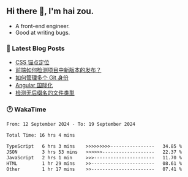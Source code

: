 ## Hi there 👋, I'm hai zou.

- A front-end engineer.
- Good at writing bugs.

### 📖 Latest Blog Posts
<!-- BLOG-POST-LIST:START -->
- [CSS 锚点定位](https://blog.izou.top/css/anchor-position/)
- [前端如何检测项目中新版本的发布？](https://blog.izou.top/angular/version-update/)
- [如何管理多个 Git 身份](https://blog.izou.top/git/multi-git-identity/)
- [Angular 国际化](https://blog.izou.top/angular/i18n/)
- [检测无后缀名的文件类型](https://blog.izou.top/js/filetype-check/)
<!-- BLOG-POST-LIST:END -->

### 🕐 WakaTime
<!--START_SECTION:waka-->

```txt
From: 12 September 2024 - To: 19 September 2024

Total Time: 16 hrs 4 mins

TypeScript   6 hrs 3 mins    >>>>>>>>>----------------   34.85 %
JSON         3 hrs 53 mins   >>>>>>-------------------   22.37 %
JavaScript   2 hrs 1 min     >>>----------------------   11.70 %
HTML         1 hr 29 mins    >>-----------------------   08.61 %
Other        1 hr 17 mins    >>-----------------------   07.41 %
```

<!--END_SECTION:waka-->
